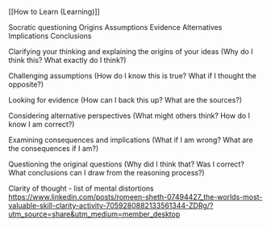 [[How to Learn (Learning)]]

Socratic questioning
Origins
Assumptions
Evidence
Alternatives
Implications
Conclusions

Clarifying your thinking and explaining the origins of your ideas (Why do I think this? What exactly do I think?)

Challenging assumptions (How do I know this is true? What if I thought the opposite?)

Looking for evidence (How can I back this up? What are the sources?)

Considering alternative perspectives (What might others think? How do I know I am correct?)

Examining consequences and implications (What if I am wrong? What are the consequences if I am?)

Questioning the original questions (Why did I think that? Was I correct? What conclusions can I draw from the reasoning process?)

Clarity of thought - list of mental distortions
https://www.linkedin.com/posts/romeen-sheth-07494427_the-worlds-most-valuable-skill-clarity-activity-7059280882133561344-ZDRg/?utm_source=share&utm_medium=member_desktop